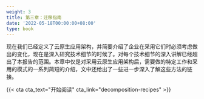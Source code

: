 ```yaml
---
weight: 3
title: 第三章：迁移指南
date: '2022-05-18T00:00:00+08:00'
type: book
---
```


现在我们已经定义了云原生应用架构，并简要介绍了企业在采用它们时必须考虑做出的变化，现在是深入研究技术细节的时候了。对每个技术细节的深入讲解已经超出了本报告的范围。本章中仅是对采用云原生应用架构后，需要做的特定工作和采用的模式的一系列简短的介绍，文中还给出了一些进一步深入了解这些方法的链接。

{{< cta cta_text="开始阅读" cta_link="decomposition-recipes" >}}
